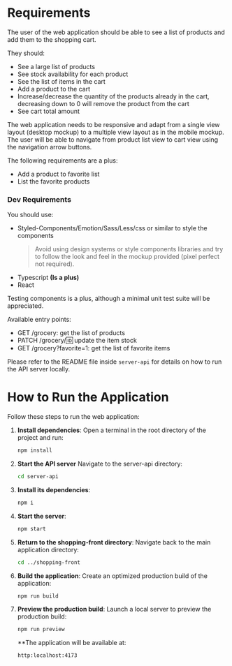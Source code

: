 # Requirements

The user of the web application should be able to see a list of products and add them to the shopping cart.

They should:

- See a large list of products
- See stock availability for each product
- See the list of items in the cart
- Add a product to the cart
- Increase/decrease the quantity of the products already in the cart, decreasing down to 0 will remove the product from the cart
- See cart total amount

The web application needs to be responsive and adapt from a single view layout (desktop mockup) to a multiple view layout as in the mobile mockup. The user will be able to navigate from product list view to cart view using the navigation arrow buttons.

The following requirements are a plus:

- Add a product to favorite list
- List the favorite products

### Dev Requirements

You should use:

- Styled-Components/Emotion/Sass/Less/css or similar to style the components
  > Avoid using design systems or style components libraries and try to follow the look and feel in the mockup provided (pixel perfect not required).
- Typescript **(Is a plus)**
- React

Testing components is a plus, although a minimal unit test suite will be appreciated.

Available entry points:

- GET /grocery: get the list of products
- PATCH /grocery/:id: update the item stock
- GET /grocery?favorite=1: get the list of favorite items

Please refer to the README file inside `server-api` for details on how to run the API server locally.

# How to Run the Application

Follow these steps to run the web application:

1. **Install dependencies**:
   Open a terminal in the root directory of the project and run:
   ```bash
   npm install
   ```
2. **Start the API server**
   Navigate to the server-api directory:
   ```bash
   cd server-api
   ```
3. **Install its dependencies**:
   ```bash
   npm i
   ```
4. **Start the server**:
   ```bash
   npm start
   ```
5. **Return to the shopping-front directory**:
   Navigate back to the main application directory:
   ```bash
   cd ../shopping-front
   ``` 
6. **Build the application**:
   Create an optimized production build of the application:
   ```bash
   npm run build
   ```
7. **Preview the production build**:
   Launch a local server to preview the production build:
   ```bash
   npm run preview
   ```
    **The application will be available at: 
    ```browser
    http:localhost:4173
    ``` 